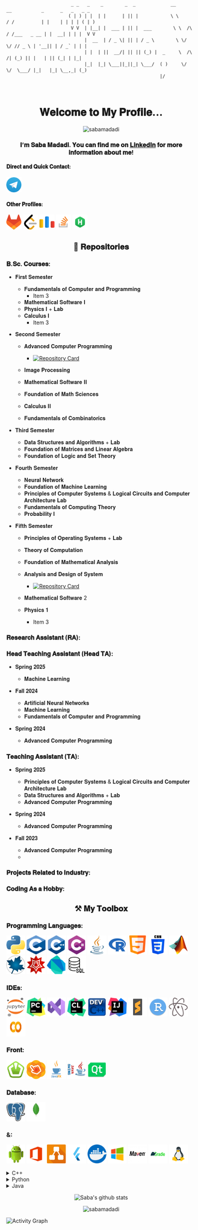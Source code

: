 ``````
                                                     
                        _ _   _    _        _  _             __          __           _      _   _   _ _ 
                       ( | ) | |  | |      | || |            \ \        / /          | |    | | | | ( | )
                        V V  | |__| |  ___ | || |  ___        \ \  /\  / /___   _ __ | |  __| | | |  V V 
                             |  __  | / _ \| || | / _ \        \ \/  \/ // _ \ | '__|| | / _` | | |      
                             | |  | ||  __/| || || (_) |  _     \  /\  /| (_) || |   | || (_| | |_|      
                             |_|  |_| \___||_||_| \___/  ( )     \/  \/  \___/ |_|   |_| \__,_| (_)      
                                                         |/                                              
                                                                             
                       
``````     
<h1 align="center" title="Happy to see you here :)"> 𝐖𝐞𝐥𝐜𝐨𝐦𝐞 𝐭𝐨 𝐌𝐲 𝐏𝐫𝐨𝐟𝐢𝐥𝐞... </h1>
<p align="center"> <img src="https://komarev.com/ghpvc/?username=sabamadadi&label=Profile%20views&color=0e75b6&style=flat" alt="sabamadadi" /> </p>
<h3 align="center">𝐈’𝐦 𝐒𝐚𝐛𝐚 𝐌𝐚𝐝𝐚𝐝𝐢. 𝐘𝐨𝐮 𝐜𝐚𝐧 𝐟𝐢𝐧𝐝 𝐦𝐞 𝐨𝐧 <a href="https://www.linkedin.com/in/sabamadadi" target="_blank">𝐋𝐢𝐧𝐤𝐞𝐝𝐈𝐧</a> 𝐟𝐨𝐫 𝐦𝐨𝐫𝐞 𝐢𝐧𝐟𝐨𝐫𝐦𝐚𝐭𝐢𝐨𝐧 𝐚𝐛𝐨𝐮𝐭 𝐦𝐞! </h3>



<h4 align="left" title=""> 𝐃𝐢𝐫𝐞𝐜𝐭 𝐚𝐧𝐝 𝐐𝐮𝐢𝐜𝐤 𝐂𝐨𝐧𝐭𝐚𝐜𝐭: </h4> <a href="https://t.me/sabamadadi24"> <img src="Icons/Telegram.webp" alt="blender" width="40" height="40"/></a>

<h4 align="left" title=""> 𝐎𝐭𝐡𝐞𝐫 𝐏𝐫𝐨𝐟𝐢𝐥𝐞𝐬: </h4>
  
<a href="https://gitlab.com/sabamadadi1"> <img src="Icons/GL.png" alt="blender" width="40" height="40"/></a> <a href="https://leetcode.com/sabamadadi/"> <img src="Icons/Leetcode.webp" alt="blender" width="40" height="40"/></a> <a href="https://codeforces.com/profile/sabamadadi"> <img src="Icons/Code Forces.webp" alt="blender" width="40" height="40"/></a> <a href="https://stackoverflow.com/users/21433236/saba-madadi"> <img src="Icons/Stack Overflow.png" alt="blender" width="40" height="40"/></a> <a href="https://www.hackerrank.com/sabamadadi9?hr_r=1"> <img src="Icons/HR.png" alt="blender" width="40" height="40"/></a>


<h2 align="center" > 📃 𝐑𝐞𝐩𝐨𝐬𝐢𝐭𝐨𝐫𝐢𝐞𝐬 </h2>

<h3 align="left" title=""> 𝐁.𝐒𝐜. 𝐂𝐨𝐮𝐫𝐬𝐞𝐬: </h3>

* 𝐅𝐢𝐫𝐬𝐭 𝐒𝐞𝐦𝐞𝐬𝐭𝐞𝐫
  * 𝐅𝐮𝐧𝐝𝐚𝐦𝐞𝐧𝐭𝐚𝐥𝐬 𝐨𝐟 𝐂𝐨𝐦𝐩𝐮𝐭𝐞𝐫 𝐚𝐧𝐝 𝐏𝐫𝐨𝐠𝐫𝐚𝐦𝐦𝐢𝐧𝐠
    * Item 3
  * 𝐌𝐚𝐭𝐡𝐞𝐦𝐚𝐭𝐢𝐜𝐚𝐥 𝐒𝐨𝐟𝐭𝐰𝐚𝐫𝐞 𝐈
  * 𝐏𝐡𝐲𝐬𝐢𝐜𝐬 𝐈 + 𝐋𝐚𝐛
  * 𝐂𝐚𝐥𝐜𝐮𝐥𝐮𝐬 𝐈
    * Item 3
  
* 𝐒𝐞𝐜𝐨𝐧𝐝 𝐒𝐞𝐦𝐞𝐬𝐭𝐞𝐫
  * 𝐀𝐝𝐯𝐚𝐧𝐜𝐞𝐝 𝐂𝐨𝐦𝐩𝐮𝐭𝐞𝐫 𝐏𝐫𝐨𝐠𝐫𝐚𝐦𝐦𝐢𝐧𝐠
    
    * <a href="https://github.com/sabamadadi/MelodyHub"> <img alt="Repository Card" src="https://img.shields.io/static/v1?label=Final Project&message=MelodyHub&color=blue&logo=github"> </a>
  * 𝐈𝐦𝐚𝐠𝐞 𝐏𝐫𝐨𝐜𝐞𝐬𝐬𝐢𝐧𝐠
  * 𝐌𝐚𝐭𝐡𝐞𝐦𝐚𝐭𝐢𝐜𝐚𝐥 𝐒𝐨𝐟𝐭𝐰𝐚𝐫𝐞 𝐈𝐈
  * 𝐅𝐨𝐮𝐧𝐝𝐚𝐭𝐢𝐨𝐧 𝐨𝐟 𝐌𝐚𝐭𝐡 𝐒𝐜𝐢𝐞𝐧𝐜𝐞𝐬
  * 𝐂𝐚𝐥𝐜𝐮𝐥𝐮𝐬 𝐈𝐈
  * 𝐅𝐮𝐧𝐝𝐚𝐦𝐞𝐧𝐭𝐚𝐥𝐬 𝐨𝐟 𝐂𝐨𝐦𝐛𝐢𝐧𝐚𝐭𝐨𝐫𝐢𝐜𝐬

* 𝐓𝐡𝐢𝐫𝐝 𝐒𝐞𝐦𝐞𝐬𝐭𝐞𝐫
  * 𝐃𝐚𝐭𝐚 𝐒𝐭𝐫𝐮𝐜𝐭𝐮𝐫𝐞𝐬 𝐚𝐧𝐝 𝐀𝐥𝐠𝐨𝐫𝐢𝐭𝐡𝐦𝐬 + 𝐋𝐚𝐛
  * 𝐅𝐨𝐮𝐧𝐝𝐚𝐭𝐢𝐨𝐧 𝐨𝐟 𝐌𝐚𝐭𝐫𝐢𝐜𝐞𝐬 𝐚𝐧𝐝 𝐋𝐢𝐧𝐞𝐚𝐫 𝐀𝐥𝐠𝐞𝐛𝐫𝐚
  * 𝐅𝐨𝐮𝐧𝐝𝐚𝐭𝐢𝐨𝐧 𝐨𝐟 𝐋𝐨𝐠𝐢𝐜 𝐚𝐧𝐝 𝐒𝐞𝐭 𝐓𝐡𝐞𝐨𝐫𝐲

* 𝐅𝐨𝐮𝐫𝐭𝐡 𝐒𝐞𝐦𝐞𝐬𝐭𝐞𝐫
  * 𝐍𝐞𝐮𝐫𝐚𝐥 𝐍𝐞𝐭𝐰𝐨𝐫𝐤
  * 𝐅𝐨𝐮𝐧𝐝𝐚𝐭𝐢𝐨𝐧 𝐨𝐟 𝐌𝐚𝐜𝐡𝐢𝐧𝐞 𝐋𝐞𝐚𝐫𝐧𝐢𝐧𝐠
  * 𝐏𝐫𝐢𝐧𝐜𝐢𝐩𝐥𝐞𝐬 𝐨𝐟 𝐂𝐨𝐦𝐩𝐮𝐭𝐞𝐫 𝐒𝐲𝐬𝐭𝐞𝐦𝐬 & 𝐋𝐨𝐠𝐢𝐜𝐚𝐥 𝐂𝐢𝐫𝐜𝐮𝐢𝐭𝐬 𝐚𝐧𝐝 𝐂𝐨𝐦𝐩𝐮𝐭𝐞𝐫 𝐀𝐫𝐜𝐡𝐢𝐭𝐞𝐜𝐭𝐮𝐫𝐞 𝐋𝐚𝐛
  * 𝐅𝐮𝐧𝐝𝐚𝐦𝐞𝐧𝐭𝐚𝐥𝐬 𝐨𝐟 𝐂𝐨𝐦𝐩𝐮𝐭𝐢𝐧𝐠 𝐓𝐡𝐞𝐨𝐫𝐲
  * 𝐏𝐫𝐨𝐛𝐚𝐛𝐢𝐥𝐢𝐭𝐲 𝐈

 
* 𝐅𝐢𝐟𝐭𝐡 𝐒𝐞𝐦𝐞𝐬𝐭𝐞𝐫
  * 𝐏𝐫𝐢𝐧𝐜𝐢𝐩𝐥𝐞𝐬 𝐨𝐟 𝐎𝐩𝐞𝐫𝐚𝐭𝐢𝐧𝐠 𝐒𝐲𝐬𝐭𝐞𝐦𝐬 + 𝐋𝐚𝐛
  * 𝐓𝐡𝐞𝐨𝐫𝐲 𝐨𝐟 𝐂𝐨𝐦𝐩𝐮𝐭𝐚𝐭𝐢𝐨𝐧
  * 𝐅𝐨𝐮𝐧𝐝𝐚𝐭𝐢𝐨𝐧 𝐨𝐟 𝐌𝐚𝐭𝐡𝐞𝐦𝐚𝐭𝐢𝐜𝐚𝐥 𝐀𝐧𝐚𝐥𝐲𝐬𝐢𝐬
  * 𝐀𝐧𝐚𝐥𝐲𝐬𝐢𝐬 𝐚𝐧𝐝 𝐃𝐞𝐬𝐢𝐠𝐧 𝐨𝐟 𝐒𝐲𝐬𝐭𝐞𝐦

    * <a href="https://github.com/sabamadadi/MelodyHub"> <img alt="Repository Card" src="https://img.shields.io/static/v1?label=AP Final Project&message=MelodyHub&color=green&logo=github"> </a>
  * 𝐌𝐚𝐭𝐡𝐞𝐦𝐚𝐭𝐢𝐜𝐚𝐥 𝐒𝐨𝐟𝐭𝐰𝐚𝐫𝐞 2
  * 𝐏𝐡𝐲𝐬𝐢𝐜𝐬 𝟏
    * Item 3

<h3 align="left" title=""> 𝐑𝐞𝐬𝐞𝐚𝐫𝐜𝐡 𝐀𝐬𝐬𝐢𝐬𝐭𝐚𝐧𝐭 (𝐑𝐀): </h3>

<h3 align="left" title=""> 𝐇𝐞𝐚𝐝 𝐓𝐞𝐚𝐜𝐡𝐢𝐧𝐠 𝐀𝐬𝐬𝐢𝐬𝐭𝐚𝐧𝐭 (𝐇𝐞𝐚𝐝 𝐓𝐀): </h3>

* 𝐒𝐩𝐫𝐢𝐧𝐠 𝟐𝟎𝟐𝟓
  * 𝐌𝐚𝐜𝐡𝐢𝐧𝐞 𝐋𝐞𝐚𝐫𝐧𝐢𝐧𝐠

* 𝐅𝐚𝐥𝐥 𝟐𝟎𝟐𝟒
  * 𝐀𝐫𝐭𝐢𝐟𝐢𝐜𝐢𝐚𝐥 𝐍𝐞𝐮𝐫𝐚𝐥 𝐍𝐞𝐭𝐰𝐨𝐫𝐤𝐬
  * 𝐌𝐚𝐜𝐡𝐢𝐧𝐞 𝐋𝐞𝐚𝐫𝐧𝐢𝐧𝐠
  * 𝐅𝐮𝐧𝐝𝐚𝐦𝐞𝐧𝐭𝐚𝐥𝐬 𝐨𝐟 𝐂𝐨𝐦𝐩𝐮𝐭𝐞𝐫 𝐚𝐧𝐝 𝐏𝐫𝐨𝐠𝐫𝐚𝐦𝐦𝐢𝐧𝐠

* 𝐒𝐩𝐫𝐢𝐧𝐠 𝟐𝟎𝟐𝟒
  * 𝐀𝐝𝐯𝐚𝐧𝐜𝐞𝐝 𝐂𝐨𝐦𝐩𝐮𝐭𝐞𝐫 𝐏𝐫𝐨𝐠𝐫𝐚𝐦𝐦𝐢𝐧𝐠

<h3 align="left" title=""> 𝐓𝐞𝐚𝐜𝐡𝐢𝐧𝐠 𝐀𝐬𝐬𝐢𝐬𝐭𝐚𝐧𝐭 (𝐓𝐀): </h3>

* 𝐒𝐩𝐫𝐢𝐧𝐠 𝟐𝟎𝟐𝟓
  * 𝐏𝐫𝐢𝐧𝐜𝐢𝐩𝐥𝐞𝐬 𝐨𝐟 𝐂𝐨𝐦𝐩𝐮𝐭𝐞𝐫 𝐒𝐲𝐬𝐭𝐞𝐦𝐬 & 𝐋𝐨𝐠𝐢𝐜𝐚𝐥 𝐂𝐢𝐫𝐜𝐮𝐢𝐭𝐬 𝐚𝐧𝐝 𝐂𝐨𝐦𝐩𝐮𝐭𝐞𝐫 𝐀𝐫𝐜𝐡𝐢𝐭𝐞𝐜𝐭𝐮𝐫𝐞 𝐋𝐚𝐛
  * 𝐃𝐚𝐭𝐚 𝐒𝐭𝐫𝐮𝐜𝐭𝐮𝐫𝐞𝐬 𝐚𝐧𝐝 𝐀𝐥𝐠𝐨𝐫𝐢𝐭𝐡𝐦𝐬 + 𝐋𝐚𝐛
  * 𝐀𝐝𝐯𝐚𝐧𝐜𝐞𝐝 𝐂𝐨𝐦𝐩𝐮𝐭𝐞𝐫 𝐏𝐫𝐨𝐠𝐫𝐚𝐦𝐦𝐢𝐧𝐠

* 𝐒𝐩𝐫𝐢𝐧𝐠 𝟐𝟎𝟐𝟒
  * 𝐀𝐝𝐯𝐚𝐧𝐜𝐞𝐝 𝐂𝐨𝐦𝐩𝐮𝐭𝐞𝐫 𝐏𝐫𝐨𝐠𝐫𝐚𝐦𝐦𝐢𝐧𝐠

* 𝐅𝐚𝐥𝐥 𝟐𝟎𝟐𝟑
  * 𝐀𝐝𝐯𝐚𝐧𝐜𝐞𝐝 𝐂𝐨𝐦𝐩𝐮𝐭𝐞𝐫 𝐏𝐫𝐨𝐠𝐫𝐚𝐦𝐦𝐢𝐧𝐠
  * 

<h3 align="left" title=""> 𝐏𝐫𝐨𝐣𝐞𝐜𝐭𝐬 𝐑𝐞𝐥𝐚𝐭𝐞𝐝 𝐭𝐨 𝐈𝐧𝐝𝐮𝐬𝐭𝐫𝐲: </h3>

<h3 align="left" title=""> 𝐂𝐨𝐝𝐢𝐧𝐠 𝐀𝐬 𝐚 𝐇𝐨𝐛𝐛𝐲: </h3>


<h2 align="center" title=""> ⚒️ 𝐌𝐲 𝐓𝐨𝐨𝐥𝐛𝐨𝐱 </h2>
<h3 align="left" title=""> 𝐏𝐫𝐨𝐠𝐫𝐚𝐦𝐦𝐢𝐧𝐠 𝐋𝐚𝐧𝐠𝐮𝐚𝐠𝐞𝐬: </h3>

<a> <img src="Icons/Python.png" alt="blender" width="50" height="50"/> </a> <a target="_blank" rel="noreferrer"> <img src="Icons/C (PL).png" alt="blender" width="50" height="50"/> </a>  <a> <img src="Icons/C++.png" alt="blender" width="50" height="50"/> </a> <a> <img src="Icons/Csharp.png" alt="blender" width="50" height="50"/> </a> <a> <img src="Icons/Java.png" alt="blender" width="50" height="50"/> </a> <a> <img src="Icons/R.png" alt="blender" width="50" height="50"/> </a> <a> <img src="Icons/Html.png" alt="blender" width="50" height="50"/> </a> <a > <img src="Icons/CSS.png" alt="blender" width="50" height="50"/> </a> <a> <img src="Icons/Matlab.png" alt="blender" width="50" height="50"/> </a> <a> <img src="Icons/Maple.png" alt="blender" width="50" height="50"/> </a> <a> <img src="Icons/WM.webp" alt="blender" width="50" height="50"/> </a> <a> <img src="Icons/Dart.png" alt="blender" width="50" height="50"/> </a> <a> <img src="Icons/SQL.png" alt="blender" width="50" height="50"/> </a>

<h3 align="left" title=""> 𝐈𝐃𝐄𝐬: </h3>
<p align="left"> <a> <img src="Icons/Jupyter.png" alt="blender" width="50" height="50"/> </a>  <a> <img src="Icons/PyCharm.png" alt="blender" width="50" height="50"/> </a> <a> <img src="Icons/VS.png" alt="blender" width="50" height="50"/> </a>  <a> <img src="Icons/CLion.png" alt="blender" width="50" height="50"/> </a> <a> <img src="Icons/DEV.png" alt="blender" width="50" height="50"/> </a> <a> <img src="Icons/IJ.png" alt="blender" width="50" height="50"/> </a> <a> <img src="Icons/Sublime Text.png" alt="blender" width="50" height="50"/> </a> <a> <img src="Icons/Rstudio.png" alt="blender" width="50" height="50"/> </a> <a> <img src="Icons/Atom.png" alt="blender" width="50" height="50"/> </a> <a> <img src="Icons/Colab.png" alt="blender" width="50" height="50"/> </a>

<h3 align="left" title=""> 𝐅𝐫𝐨𝐧𝐭: </h3>
<p align="left"> <a> <img src="Icons/SFML.png" alt="blender" width="50" height="50"/> </a> <a> <img src="Icons/Scene Builder.webp" alt="blender" width="50" height="50"/> </a> <a> <img src="Icons/JavaFX.png" alt="blender" width="50" height="50"/> </a> <a> <img src="Icons/Swing.png" alt="blender" width="50" height="50"/> </a> <a> <img src="Icons/QT.png" alt="blender" width="50" height="50"/> </a> </details>

<h3 align="left" title=""> 𝐃𝐚𝐭𝐚𝐛𝐚𝐬𝐞: </h3>
<p align="left"> <a> <img src="Icons/pgAdmin.png" alt="blender" width="50" height="50"/> </a> <a> <img src="Icons/Mongo.png" alt="blender" width="50" height="50"/> </a>
  
<h3 align="left" title=""> &: </h3>
<p align="left"> <a> <img src="Icons/Android.png" alt="blender" width="50" height="50"/> </a> <a> <img src="Icons/Office.png" alt="blender" width="50" height="50"/> </a> <a> <img src="Icons/Diagrams.png" alt="blender" width="50" height="50"/> </a>  <a> <img src="Icons/Flutter.png" alt="blender" width="50" height="50"/> </a>  <a> <img src="Icons/Docker.png" alt="blender" width="50" height="50"/> </a>   <a> <img src="Icons/Windows.png" alt="blender" width="50" height="50"/> </a>  <a> <img src="Icons/Maven.jpg" alt="blender" width="50" height="50"/> </a>  <a> <img src="Icons/Gradle.png" alt="blender" width="50" height="50"/> </a>  <a> <img src="Icons/Linux.png" alt="blender" width="50" height="50"/> </a></details>


<details> <summary> C++ </summary>
<br>
<a href="https://github.com/sabamadadi/Pac-Man"> <img alt="Repository Card" src="https://img.shields.io/static/v1?label=BP Final Project&message=Pac-Man&color=blue&logo=github"> </a> <a href="https://github.com/sabamadadi/MelodyHub"> <img alt="Repository Card" src="https://img.shields.io/static/v1?label=AP Final Project&message=MelodyHub&color=blue&logo=github"> </a></details> 

<details> <summary> Python </summary>
<br>
<a href="https://github.com/sabamadadi/MelodyHub"> <img alt="Repository Card" src="https://img.shields.io/static/v1?label=AP Final Project&message=MelodyHub&color=yellow&logo=github"> </a> </details>

<details> <summary> Java </summary>
<br>  
<a href="https://github.com/sabamadadi/MelodyHub"> <img alt="Repository Card" src="https://img.shields.io/static/v1?label=AP Final Project&message=MelodyHub&color=blue&logo=github"> </a> </details>

<p align="center"><img src="https://github-readme-stats.vercel.app/api?username=sabamadadi&theme=defualt&show_icons=true" alt="Saba's github stats">
</p>

    
<p align="center"><img src="https://github-readme-streak-stats.herokuapp.com/?user=sabamadadi&" alt="sabamadadi" /></p>


![Activity Graph](https://github-readme-activity-graph.vercel.app/graph?username=sabamadadi&bg_color=f7fbff&color=0000FF&line=0000CC&point=00CCFF&area=true&hide_border=true)
